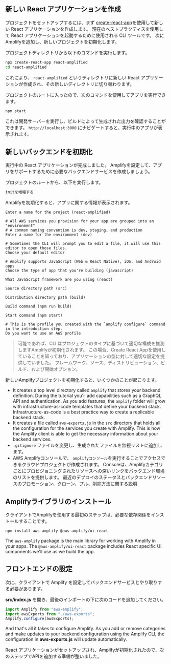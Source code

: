 
## 新しい React アプリケーションを作成

プロジェクトをセットアップするには、まず [create-react-app](https://reactjs.org/docs/create-a-new-react-app.html)を使用して新しい React アプリケーションを作成します。 現在のベストプラクティスを使用して React アプリケーションを起動するために使用される CLI ツールです。 次にAmplifyを追加し、新しいプロジェクトを初期化します。

プロジェクトディレクトリから以下のコマンドを実行します。

```bash
npx create-react-app react-amplified
cd react-amplified
```

これにより、 `react-amplified` というディレクトリに新しい React アプリケーションが作成され、その新しいディレクトリに切り替わります。

プロジェクトのルートに入ったので、次のコマンドを使用してアプリを実行できます。

```bash
npm start
```

これは開発サーバーを実行し、ビルドによって生成された出力を確認することができます。 `http://localhost:3000` にナビゲートすると、実行中のアプリが表示されます。

## 新しいバックエンドを初期化

実行中の React アプリケーションが完成しました。 Amplifyを設定して、アプリをサポートするために必要なバックエンドサービスを作成しましょう。

プロジェクトのルートから、以下を実行します。

```bash
initを増幅する
```

Amplifyを初期化すると、アプリに関する情報が表示されます。

```console
Enter a name for the project (react-amplified)

# All AWS services you provision for your app are grouped into an "environment"
# A common naming convention is dev, staging, and production
Enter a name for the environment (dev)

# Sometimes the CLI will prompt you to edit a file, it will use this editor to open those files.
Choose your default editor

# Amplify supports JavaScript (Web & React Native), iOS, and Android apps
Choose the type of app that you're building (javascript)

What JavaScript framework are you using (react)

Source directory path (src)

Distribution directory path (build)

Build command (npm run build)

Start command (npm start)

# This is the profile you created with the `amplify configure` command in the introduction step.
Do you want to use an AWS profile
```

> 可能であれば、CLI はプロジェクトのタイプに基づいて適切な構成を推測しますAmplifyが初期化されます。 この場合、Create React Appを使用していることを知っており、アプリケーションの型に対して適切な設定を提供していました。 フレームワーク、ソース、ディストリビューション、ビルド、および開始オプション。

新しいAmplifyプロジェクトを初期化すると、いくつかのことが起こります。

- It creates a top level directory called `amplify` that stores your backend definition. During the tutorial you'll add capabilities such as a GraphQL API and authentication. As you add features, the `amplify` folder will grow with infrastructure-as-code templates that define your backend stack. Infrastructure-as-code is a best practice way to create a replicable backend stack.
- It creates a file called `aws-exports.js` in the `src` directory that holds all the configuration for the services you create with Amplify. This is how the Amplify client is able to get the necessary information about your backend services.
- `.gitignore` ファイルを変更し、生成されたファイルを無視リストに追加します。
- AWS Amplifyコンソールで、 `amplifyコンソール`を実行することでアクセスできるクラウドプロジェクトが作成されます。 Consoleは、Amplifyカテゴリごとにプロビジョニングされたリソースへの深いリンクをバックエンド環境のリストを提供します。 最近のデプロイのステータスとバックエンドリソースのプロモーション、クローン、プル、削除方法に関する説明

## Amplifyライブラリのインストール

クライアントでAmplifyを使用する最初のステップは、必要な依存関係をインストールすることです。

```bash
npm install aws-amplify @aws-amplify/ui-react
```

The `aws-amplify` package is the main library for working with Amplify in your apps. The `@aws-amplify/ui-react` package includes React specific UI components we'll use as we build the app.

## フロントエンドの設定

次に、クライアントで Amplify を設定してバックエンドサービスとやり取りする必要があります。

__src/index.js__ を開き、最後のインポートの下に次のコードを追加してください。

```javascript
import Amplify from "aws-amplify";
import awsExports from "./aws-exports";
Amplify.configure(awsExports);
```

And that's all it takes to configure Amplify. As you add or remove categories and make updates to your backend configuration using the Amplify CLI, the configuration in __aws-exports.js__ will update automatically.

React アプリケーションがセットアップされ、Amplifyが初期化されたので、次のステップでAPIを追加する準備が整いました。
